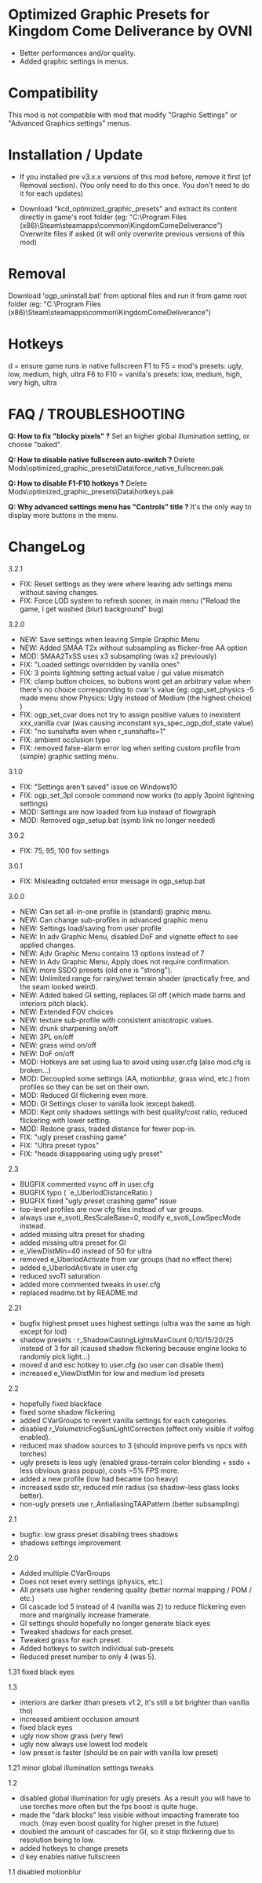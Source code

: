 
Optimized Graphic Presets for Kingdom Come Deliverance by OVNI
==============================================================

- Better performances and/or quality.
- Added graphic settings in menus.


Compatibility
=============

This mod is not compatible with mod that modify "Graphic Settings" or "Advanced Graphics settings" menus.


Installation / Update
=====================

- If you installed pre v3.x.x versions of this mod before, remove it first (cf Removal section).
(You only need to do this once. You don't need to do it for each updates)

- Download "kcd_optimized_graphic_presets" and extract its content directly in game's root folder (eg: "C:\Program Files (x86)\Steam\steamapps\common\KingdomComeDeliverance")
Overwrite files if asked (it will only overwrite previous versions of this mod)


Removal
=======

Download 'ogp_uninstall.bat' from optional files and run it from game root folder
(eg: "C:\Program Files (x86)\Steam\steamapps\common\KingdomComeDeliverance")


Hotkeys
=======

d = ensure game runs in native fullscreen
F1 to F5 = mod's presets: ugly, low, medium, high, ultra
F6 to F10 = vanilla's presets: low, medium, high, very high, ultra


FAQ / TROUBLESHOOTING
=====================

**Q: How to fix "blocky pixels" ?**
Set an higher global illumination setting, or choose "baked".

**Q: How to disable native fullscreen auto-switch ?**
Delete Mods\optimized_graphic_presets\Data\force_native_fullscreen.pak

**Q: How to disable F1-F10 hotkeys ?**
Delete Mods\optimized_graphic_presets\Data\hotkeys.pak

**Q: Why advanced settings menu has "Controls" title ?**
It's the only way to display more buttons in the menu.


ChangeLog
=========

3.2.1
- FIX: Reset settings as they were where leaving adv settings menu without saving changes.
- FIX: Force LOD system to refresh sooner, in main menu ("Reload the game, I get washed (blur) background" bug)

3.2.0
- NEW: Save settings when leaving Simple Graphic Menu
- NEW: Added SMAA T2x without subsampling as flicker-free AA option
- MOD: SMAA2TxSS uses x3 subsampling (was x2 previously)
- FIX: "Loaded settings overridden by vanilla ones"
- FIX: 3 points lightning setting actual value / gui value mismatch
- FIX: clamp button choices, so buttons wont get an arbitrary value when there's no choice corresponding to cvar's value (eg: ogp_set_physics -5 made menu show Physics: Ugly instead of Medium (the highest choice) )
- FIX: ogp_set_cvar does not try to assign positive values to inexistent xxx_vanilla cvar (was causing inconstant sys_spec_ogp_dof_state value)
- FIX: "no sunshafts even when r_sunshafts=1"
- FIX: ambient occlusion typo
- FIX: removed false-alarm error log when setting custom profile from (simple) graphic setting menu.

3.1.0
- FIX: "Settings aren't saved" issue on Windows10
- FIX: ogp_set_3pl console command now works (to apply 3point lightning settings)
- MOD: Settings are now loaded from lua instead of flowgraph
- MOD: Removed ogp_setup.bat (symb link no longer needed)

3.0.2
- FIX: 75, 95, 100 fov settings

3.0.1
- FIX: Misleading outdated error message in ogp_setup.bat

3.0.0
- NEW: Can set all-in-one profile in (standard) graphic menu.
- NEW: Can change sub-profiles in advanced graphic menu
- NEW: Settings load/saving from user profile
- NEW: In adv Graphic Menu, disabled DoF and vignette effect to see applied changes.
- NEW: Adv Graphic Menu contains 13 options instead of 7
- NEW: in Adv Graphic Menu, Apply does not require confirmation.
- NEW: more SSDO presets (old one is "strong").
- NEW: Unlimited range for rainy/wet terrain shader (practically free, and the seam looked weird).
- NEW: Added baked GI setting, replaces GI off (which made barns and interiors pitch black).
- NEW: Extended FOV choices
- NEW: texture sub-profile with consistent anisotropic values.
- NEW: drunk sharpening on/off
- NEW: 3PL on/off
- NEW: grass wind on/off
- NEW: DoF on/off
- MOD: Hotkeys are set using lua to avoid using user.cfg (also mod.cfg is broken...)
- MOD: Decoupled some settings (AA, motionblur, grass wind, etc.) from profiles so they can be set on their own.
- MOD: Reduced GI flickering even more.
- MOD: GI Settings closer to vanilla look (except baked).
- MOD: Kept only shadows settings with best quality/cost ratio, reduced flickering with lower setting.
- MOD: Redone grass, traded distance for fewer pop-in.
- FIX: "ugly preset crashing game"
- FIX: "Ultra preset typos"
- FIX: "heads disappearing using ugly preset"

2.3
- BUGFIX commented vsync off in user.cfg
- BUGFIX typo ( \`e_UberlodDistanceRatio )
- BUGFIX fixed "ugly preset crashing game" issue
- top-level profiles are now cfg files instead of var groups.
- always use e_svoti_ResScaleBase=0, modify e_svoti_LowSpecMode instead.
- added missing ultra preset for shading
- added missing ultra preset for GI
- e_ViewDistMin=40 instead of 50 for ultra
- removed e_UberlodActivate from var groups (had no effect there)
- added e_UberlodActivate in user.cfg
- reduced svoTI saturation
- added more commented tweaks in user.cfg
- replaced readme.txt by README.md

2.21
- bugfix highest preset uses highest settings (ultra was the same as high except for lod)
- shadow presets : r_ShadowCastingLightsMaxCount 0/10/15/20/25 instead of 3 for all (caused shadow flickering because engine looks to randomly pick light...)
- moved d and esc hotkey to user.cfg (so user can disable them)
- increased e_ViewDistMin for low and medium lod presets

2.2
- hopefully fixed blackface
- fixed some shadow flickering
- added CVarGroups to revert vanilla settings for each categories.
- disabled r_VolumetricFogSunLightCorrection (effect only visible if volfog enabled).
- reduced max shadow sources to 3 (should improve perfs vs npcs with torches)
- ugly presets is less ugly (enabled grass-terrain color blending + ssdo + less obvious grass popup), costs ~5% FPS more.
- added a new profile (low had became too heavy)
- increased ssdo str, reduced min radius (so shadow-less glass looks better).
- non-ugly presets use r_AntialiasingTAAPattern (better subsampling)

2.1
- bugfix: low grass preset disabling trees shadows
- shadows settings improvement

2.0
- Added multiple CVarGroups
- Does not reset every settings (physics, etc.)
- All presets use higher rendering quality (better normal mapping / POM / etc.)
- GI cascade lod 5 instead of 4 (vanilla was 2) to reduce flickering even more and marginally increase framerate.
- GI settings should hopefully no longer generate black eyes
- Tweaked shadows for each preset.
- Tweaked grass for each preset.
- Added hotkeys to switch individual sub-presets
- Reduced preset number to only 4 (was 5).

1.31
fixed black eyes

1.3
- interiors are darker (than presets v1.2, it's still a bit brighter than vanilla tho)
- increased ambient occlusion amount
- fixed black eyes
- ugly now show grass (very few)
- ugly now always use lowest lod models
- low preset is faster (should be on pair with vanilla low preset)

1.21
minor global illumination settings tweaks

1.2
- disabled global illumination for ugly presets. As a result you will have to use torches more often but the fps boost is quite huge.
- made the "dark blocks"  less visible without impacting framerate too much. (may even boost quality for higher preset in the future)
- doubled the amount of cascades for GI, so it stop flickering due to resolution being to low.
- added hotkeys to change presets
- d key enables native fullscreen

1.1
disabled motionblur
